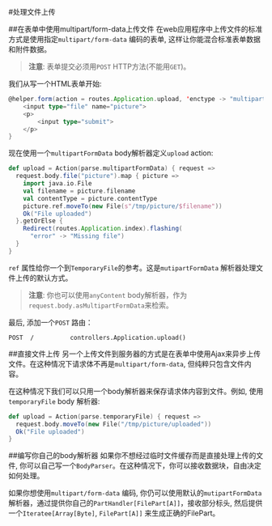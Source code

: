 #处理文件上传


##在表单中使用multipart/form-data上传文件
在web应用程序中上传文件的标准方式是使用指定`multipart/form-data` 编码的表单, 这样让你能混合标准表单数据和附件数据。 

> **注意**: 表单提交必须用`POST` HTTP方法(不能用`GET`)。 

我们从写一个HTML表单开始:

```scala
@helper.form(action = routes.Application.upload, 'enctype -> "multipart/form-data") {
    <input type="file" name="picture">
    <p>
        <input type="submit">
    </p>
}
```

现在使用一个`multipartFormData` body解析器定义`upload` action:

```scala
def upload = Action(parse.multipartFormData) { request =>
  request.body.file("picture").map { picture =>
    import java.io.File
    val filename = picture.filename
    val contentType = picture.contentType
    picture.ref.moveTo(new File(s"/tmp/picture/$filename"))
    Ok("File uploaded")
  }.getOrElse {
    Redirect(routes.Application.index).flashing(
      "error" -> "Missing file")
  }
}
```

`ref` 属性给你一个到`TemporaryFile`的参考。这是`mutipartFormData` 解析器处理文件上传的默认方式。

> **注意**: 你也可以使用`anyContent` body解析器，作为`request.body.asMultipartFormData`来检索。

最后, 添加一个`POST` 路由：

```
POST  /          controllers.Application.upload()
```


##直接文件上传
另一个上传文件到服务器的方式是在表单中使用Ajax来异步上传文件。在这种情况下请求体不再是`multipart/form-data`, 但纯粹只包含文件内容。

在这种情况下我们可以只用一个body解析器来保存请求体内容到文件。例如, 使用`temporaryFile` body 解析器:

```scala
def upload = Action(parse.temporaryFile) { request =>
  request.body.moveTo(new File("/tmp/picture/uploaded"))
  Ok("File uploaded")
}
```


##编写你自己的body解析器
如果你不想经过临时文件缓存而是直接处理上传的文件, 你可以自己写一个`BodyParser`。在这种情况下，你可以接收数据块，自由决定如何处理。

如果你想使用`multipart/form-data` 编码, 你仍可以使用默认的`mutipartFormData` 解析器，通过提供你自己的`PartHandler[FilePart[A]]`，接收部分标头, 然后提供一个`Iteratee[Array[Byte]`, `FilePart[A]]` 来生成正确的FilePart。